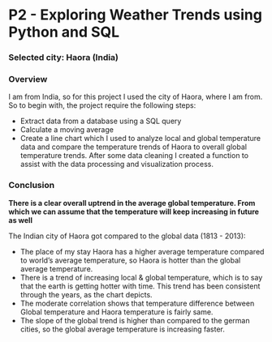 # P2 - Exploring Weather Trends using Python and SQL

### Selected city: Haora (India)

### Overview
I am from India, so for this project I used the city of Haora, where I am from. So to begin with, the project require the following steps:
* Extract data from a database using a SQL query
* Calculate a moving average
* Create a line chart which I used to analyze local and global temperature data and compare the temperature trends of Haora to overall global temperature trends. After some data cleaning I created a function to assist with the data processing and visualization process.

### Conclusion
**There is a clear overall uptrend in the average global temperature. From which we can assume that the temperature will keep increasing in future as well**

The Indian city of Haora got compared to the global data (1813 - 2013):

* The place of my stay Haora has a higher average temperature compared to world’s average temperature, so Haora is hotter than the global average temperature.
* There is a trend of increasing local & global temperature, which is to say that the earth is getting hotter with time. This trend has been consistent through the years, as the chart depicts.
* The moderate correlation shows that temperature difference between Global temperature and Haora temperature is fairly same.
* The slope of the global trend is higher than compared to the german cities, so the global average temperature is increasing faster.
